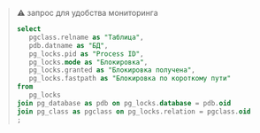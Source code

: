 
> :warning: запрос для удобства мониторинга
>```sql
>select 
>    pgclass.relname as "Таблица",
>    pdb.datname as "БД",
>    pg_locks.pid as "Process ID",
>    pg_locks.mode as "Блокировка",
>    pg_locks.granted as "Блокировка получена",
>    pg_locks.fastpath as "Блокировка по короткому пути"
>from 
>    pg_locks
>join pg_database as pdb on pg_locks.database = pdb.oid
>join pg_class as pgclass on pg_locks.relation = pgclass.oid
>;
>```

